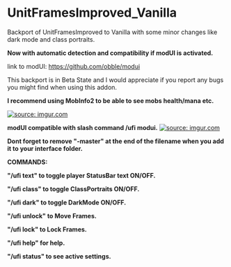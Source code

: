 # UnitFramesImproved_Vanilla
Backport of UnitFramesImproved to Vanilla with some minor changes like dark mode and class portraits.

<b>Now with automatic detection and compatibility if modUI is activated.</b>

link to modUI: https://github.com/obble/modui

This backport is in Beta State and I would appreciate if you report any bugs you might find when using this addon.

<b>I recommend using MobInfo2 to be able to see mobs health/mana etc.</b>

<a href="http://imgur.com/hhThw0u"><img src="http://i.imgur.com/hhThw0u.png" title="source: imgur.com" /></a>

<b>modUI compatible with slash command /ufi modui.</b>
<a href="http://imgur.com/2Ag7W2v"><img src="http://i.imgur.com/2Ag7W2v.png" title="source: imgur.com" /></a>

<b>Dont forget to remove "-master" at the end of the filename when you add it to your interface folder.</b>

<b>COMMANDS: </b>



<b>"/ufi text" to toggle player StatusBar text ON/OFF.</b>

<b>"/ufi class" to toggle ClassPortraits ON/OFF.</b>

<b>"/ufi dark" to toggle DarkMode ON/OFF.</b>

<b>"/ufi unlock" to Move Frames.</b>

<b>"/ufi lock" to Lock Frames.</b>

<b>"/ufi help" for help.</b>

<b>"/ufi status" to see active settings.</b>

